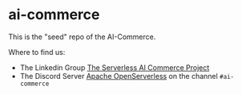 # ai-commerce
This is the "seed" repo of the AI-Commerce. 

Where to find us:

- The Linkedin Group [The Serverless AI Commerce Project](https://www.linkedin.com/groups/10061069/)
- The Discord Server [Apache OpenServerless](bit.ly/openserverless-discord) on the channel `#ai-commerce`


